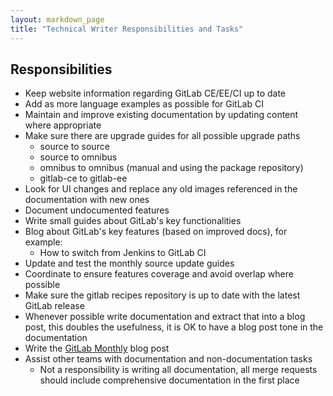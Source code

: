 ```yaml
---
layout: markdown_page
title: "Technical Writer Responsibilities and Tasks"
---
```


## Responsibilities

* Keep website information regarding GitLab CE/EE/CI up to date
* Add as more language examples as possible for GitLab CI
* Maintain and improve existing documentation by updating content where appropriate
* Make sure there are upgrade guides for all possible upgrade paths
  * source to source
  * source to omnibus
  * omnibus to omnibus (manual and using the package repository)
  * gitlab-ce to gitlab-ee
* Look for UI changes and replace any old images referenced in the documentation with new ones
* Document undocumented features
* Write small guides about GitLab's key functionalities
* Blog about GitLab's key features (based on improved docs), for example:
  * How to switch from Jenkins to GitLab CI
* Update and test the monthly source update guides
* Coordinate to ensure features coverage and avoid overlap where possible
* Make sure the gitlab recipes repository is up to date with the latest GitLab release
* Whenever possible write documentation and extract that into a blog post, this doubles the usefulness, it is OK to have a blog post tone in the documentation
* Write the [GitLab Monthly](https://pad.hackerspace.gr/p/gitlab-weekly) blog post
* Assist other teams with documentation and non-documentation tasks
  * Not a responsibility is writing all documentation, all merge requests should include comprehensive documentation in the first place